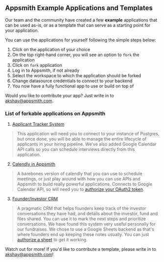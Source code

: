 ## Appsmith Example Applications and Templates

Our team and the community have created a few **example** applications that can be used as-is, or as a template that can serve as a starting point for your application.

You can use the applications for yourself following the simple steps below:

1. Click on the application of your choice
2. On the top right-hand corner, you will see an option to `fork` the application
4. Click on `fork` application 
5. Log in to Appsmith, if not already
6. Select the workspace to which the application should be forked
7. Change datasource credentials to connect to your backend
8. You now have a fully functional app to use or build on top of

Would you like to contribute your app? Just write in to akshay@appsmith.com.

### List of forkable applications on Appsmith

1. [Applicant Tracker System](https://app.appsmith.com/applications/5f43bce13697fd5df1c52ce4/pages/5f43c39c3697fd5df1c52d50)

> This application will need you to connect to your instance of Postgres, but once done, you will be able to manage the entire lifecycle of applicants in your hiring pipeline. We've also added Google Calendar API calls so you can schedule interviews directly from this application.

2. [Calendly in Appsmith](https://app.appsmith.com/applications/600186605b452f525458d6d2/pages/600186605b452f525458d6d4)


> A barebones version of calendly that you can use to schedule meetings, or just play around with how you can use APIs and Appsmith to build really powerful applications. Connects to Google Calendar API, so will need you to [authorize your OAuth2 token](https://docs.appsmith.com/core-concepts/connecting-to-data-sources/connect-to-apis/authentication/oauth2-authentication).

3. [Founder/Investor CRM](https://app.appsmith.com/applications/6098bdc65864501cc39c3d2f/pages/6098bdc65864501cc39c3d31)

> A pragmatic CRM that helps founders keep track of the investor conversations they have had, and details about the investor, fund and files shared. You can use it to mark the next steps and prioritize conversations. We have found this system very useful personally for our fundraises. We chose to use a Google Sheets backend as that's where founders end up keeping these notes usually. You can just [authorize a sheet](https://docs.appsmith.com/how-to-guides/oauth2-authorization-for-google-sheets) to get it working.
> 

Watch out for more! If you'd like to contribute a template, please write in to akshay@appsmith.com! 
